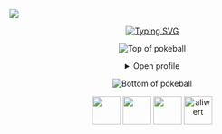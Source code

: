 [//]: # (https://gpvc.arturio.dev/aliwert) 
[//]: # (Unfortunately aliwert's repo, as seen above was archived and the link isn't working so I built my own "https://github.com/aliwert/github-profile-view-tracker")

![](https://komarev.com/ghpvc/?username=aliwert&style=for-the-badge&color=ff0000)

<div align="center">
 <a href="https://git.io/typing-svg"><img src="https://readme-typing-svg.demolab.com?font=VT323&size=35&duration=3500&pause=300&color=FF0000&center=true&vCenter=true&width=500&lines=Click Open Profile" alt="Typing SVG" /></a>

![Top of pokeball](https://user-images.githubusercontent.com/44261381/209363264-ac854d3c-2cc2-44c4-928e-8a08d1013f46.png)

<details>
<summary>Open profile</summary>

[comment]: <> (View Counter)
<br>
<div>
  <div align=center>
      <img height="200" src="https://img.freepik.com/free-vector/hacker-operating-laptop-cartoon-icon-illustration-technology-icon-concept-isolated-flat-cartoon-style_138676-2387.jpg" alt="Avatar photo of Aliwert">
  </div>
  <div align=center>
      <a href="https://git.io/typing-svg"><img src="https://readme-typing-svg.demolab.com?font=VT323&size=35&duration=3500&pause=300&color=FF0000&center=true&vCenter=true&width=500&lines=Hey%2C+I'm+Aliwert;Welcome+to+my+profile!;Description+of+myself%3A;Full+Stack+Developer;Professional Basketball Player;Professional Table Tennis Player;Piano Lover; Chess Lover" alt="Typing SVG" /></a>
  </div>
</div>

<details>
<summary>About me</summary>

[//]: # (You must have a lf before the markdown element when inside a block for it to work: https://stackoverflow.com/questions/29368902/how-can-i-wrap-my-markdown-in-an-html-div)

<div align="left">

```js
/**

 * Represents me.
 * @constructor
 * @param {string} city - Istanbul, Turkey.
 * @param {string} languagues - Turkish, English, Russian.
 * @param {string} jobTitle - Software Developer.
 * @param {string} specialization - Building full-fledged web applications.
 * @param {string} interests - Computer & Problem-Solving.
 * @param {string} hobbies - Basketball, reading, table tennis, swimming & playing music.
 * @param {string} approachable - Yes, to collaborate on exciting projects, don't hesitate to react out
 * @throws {Punch} For any and every bug.
 * @returns {Object} Aliwert.
 * while (!success) {
    tryAgain();
}
```

</div>

</details>

<details>
<summary>Tools</summary>
<div>
  <p style="display: inline-block;" align="center">
    <kbd>
      <kbd>Programming Languages</kbd>
      <br>
      <br>
      <img width="30px" alt="c#" title="c#" src="https://skillicons.dev/icons?i=cs" />
      <img width="30px" alt="java title="java" src="https://skillicons.dev/icons?i=java" />
      <img width="30px" alt="js" title="js" src="https://skillicons.dev/icons?i=js" />
      <img width="30px" alt="ts" title="ts" src="https://skillicons.dev/icons?i=ts" /> 
      <img width="30px" alt="python" title="python" src="https://skillicons.dev/icons?i=py&theme=light" /> 
    </kbd>
    <kbd>
      <kbd>Back-end</kbd>
      <br>
      <br>
      <img width="30px" alt="nestjs" title="nestjs" src="https://skillicons.dev/icons?i=dotnet" />
      <img width="30px" alt="nodejs" title="nodejs" src="https://skillicons.dev/icons?i=nodejs" />
      <img width="30px" alt="expressjs" title="expressjs" src="https://skillicons.dev/icons?i=express" />
      <img width="30px" alt="nestjs" title="nestjs" src="https://skillicons.dev/icons?i=nestjs" />
    </kbd>
     <kbd>
      <kbd>Mobile</kbd>
      <br>
      <br>
      <img width="30px" alt="react native"  title="react native" src="https://cdn.jsdelivr.net/gh/devicons/devicon/icons/react/react-original.svg" />
    </kbd>
    <kbd>
      <kbd>Front-end</kbd>
      <br>
      <br>
      <img width="30px" alt="react" title="react" src="https://skillicons.dev/icons?i=react" /> 
      <img width="30px" alt="jquery" title="jquery" src="https://skillicons.dev/icons?i=jquery" /> 
      <img width="30px" alt="nextjs" title="nextjs" src="https://skillicons.dev/icons?i=nextjs" />
      <img width="30px" alt="tailwind" title="tailwind" src="https://skillicons.dev/icons?i=tailwind" />
      <img width="30px" alt="materialui" title="materialui" src="https://skillicons.dev/icons?i=materialui" />
      <img width="30px" alt="vite" title="vite" src="https://skillicons.dev/icons?i=vite" />
      <img width="30px" alt="redux" title="redux" src="https://skillicons.dev/icons?i=redux" />
      <img width="30px" alt="sass" title="sass" src="https://skillicons.dev/icons?i=sass" /> 
      <img width="30px" alt="bootstrap" title="bootstrap" src="https://skillicons.dev/icons?i=bootstrap" />
    </kbd>
    <kbd>
      <kbd>Database</kbd>
      <br>
      <br>
      <img width="30px" alt="mysql" title="mysql" src="https://skillicons.dev/icons?i=mysql" />
      <img width="30px" alt="postgresql" title="postgresql" src="https://skillicons.dev/icons?i=postgres" />
      <img width="30px" alt="mongodb" title="mongodb" src="https://skillicons.dev/icons?i=mongodb" />
    </kbd>
    <br>
    <br>
    <kbd>
      <kbd>VCS & Devops</kbd>
      <br>
      <br>
      <img width="30px" alt="git" title="git" src="https://skillicons.dev/icons?i=git" />
    </kbd>
    <kbd>
      <kbd>CLI</kbd>
      <br>
      <br>
      <img width="30px" alt="bash" title="bash" src="https://skillicons.dev/icons?i=bash" />
      <img width="30px" alt="linux" title="linux" src="https://skillicons.dev/icons?i=linux" />
    </kbd>
    <kbd>
      <kbd>Tools & IDEs</kbd>
      <br>
      <br>
      <img width="30px" alt="eclipse" title="eclipse" src="https://skillicons.dev/icons?i=eclipse" />
      <img width="30px" alt="cypress" title="cypress" src="https://skillicons.dev/icons?i=cypress&theme=light" />
      <img width="30px" alt="vscode" title="vscode" src="https://skillicons.dev/icons?i=vscode" />
      <img width="30px" alt="visualstudio" title="visualstudio" src="https://skillicons.dev/icons?i=visualstudio" />
      <img width="30px" alt="neovim" title="neovim" src="https://skillicons.dev/icons?i=neovim" />
      <img width="30px" alt="postman" title="postman" src="https://skillicons.dev/icons?i=postman" />
      <img width="30px" alt="jupyter" title="jupyter" src="https://cdn.jsdelivr.net/gh/devicons/devicon/icons/jupyter/jupyter-original.svg" />
      <img width="30px" alt="photoshop" title="photoshop" src="https://cdn.jsdelivr.net/gh/devicons/devicon/icons/photoshop/photoshop-plain.svg" />
  </p>
</div>
</details>

<details>
  <summary>Quote</summary>
  <br>
  A quote that resonates with me is...
  <blockquote>
    “I don't have dreams, I have goals. Now it's on the next one”
    <br><strong>Aaron Korsh interpreted by Gabriel Macth in the series "Suits"</strong>
  </blockquote>
</details>

<details>
  <summary>Free DOSE hit</summary>
  <br>
  <small><i>DOSE (dopamine, oxytocin, serotonin & endorphin), refresh page if dose was ineffective.</i></small>
  <br>
  <div align="center"><img src="https://readme-jokes.vercel.app/api?theme=monokai" alt="Jokes Card" /></div>
</details>

<details>
<summary>What can I do for you?</summary>
<table style="border: none">
  <tr>
  <td width="50%" valign="top">

[//]: # (Fighting against markdown and blocks isn't easy, indentation is catastrophic)

## Let's Work on Your Project Together!

If you have any questions about web development, writing mistake-free documentation, feel free to, I won't bite, I'll promise.

  </td>
  <td width="50%" valign="top">

## It's not perfect, isn't it?

**<img alt="Feedback" src="https://img.shields.io/badge/Ask%20me-anything-1abc9c.svg">**

<blockquote>“Hate has 4 letters but so does love. Enemies has 7 letters but so does friends. Lying has 5 letters but so does truth. Failure has 7 letters but so does success. Cry has 3 letters but so does joy and Negativity has 10 letters but so does positivity. We always have a choice, So choose the better side of it.”
</blockquote>

  </td>
  </tr>
</table>
</details>

</details>

![Bottom of pokeball](https://user-images.githubusercontent.com/44261381/209363271-905d2a5e-8a18-44c0-a450-45dddd4d5036.png)

<div align=center>
   <a href="https://www.linkedin.com/in/alimerterdogan/" target="blank"><img width="50px" height="50px" src="https://skillicons.dev/icons?i=linkedin" /></a>
   <a href="https://stackoverflow.com/users/23258196/ali-mert-erdo%c4%9fan" target="blank"><img width="50px" height="50px" src="https://skillicons.dev/icons?i=stackoverflow" /></a>
 <a href="https://dev.to/aliwert" target="blank"><img width="50px" height="50px" src="https://skillicons.dev/icons?i=devto" /></a>
 <a href="https://leetcode.com/u/aliwert/" target="blank"><img src="https://user-images.githubusercontent.com/36547915/97088991-45da5d00-1652-11eb-900f-80d106540f4f.png" alt="aliwert" height="50" width="50" />
 </div>

